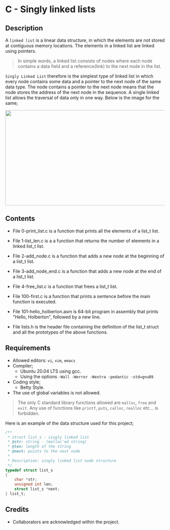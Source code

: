 # C - Singly linked lists

## Description
A `linked list` is a linear data structure, in which the elements are not stored at contiguous memory locations. The elements in a linked list are linked using pointers.
> In simple words, a linked list consists of nodes where each node contains a data field and a reference(link) to the next node in the list.

`Singly Linked List` therefore is the simplest type of linked list in which every node contains some data and a pointer to the next node of the same data type. The node contains a pointer to the next node means that the node stores the address of the next node in the sequence. A single linked list allows the traversal of data only in one way. Below is the image for the same;

<img src="https://media.geeksforgeeks.org/wp-content/cdn-uploads/20200922124319/Singly-Linked-List1.png" width="700" height="300"/>

## Contents

- File 0-print_list.c is a function that prints all the elements of a list_t list.

- File 1-list_len.c is a a function that returns the number of elements in a linked list_t list.

- File 2-add_node.c is a function that adds a new node at the beginning of a list_t list.

- File 3-add_node_end.c is a function that adds a new node at the end of a list_t list.

- File 4-free_list.c is a function that frees a list_t list.

- File 100-first.c is a function that prints a sentence before the main function is executed.

- File 101-hello_holberton.asm is 64-bit program in assembly that prints "Hello, Holberton", followed by a new line.

- File lists.h is the header file containing the definition of the list_t struct and all the prototypes of the above functions.

## Requirements
- Allowed editors: `vi`, `vim`, `emacs`
- Compiler;
  - Ubuntu 20.04 LTS using gcc.
  - Using the options `-Wall -Werror -Wextra -pedantic -std=gnu89`
- Coding style;
  - Betty Style.
- The use of global variables is not allowed.
> The only C standard library functions allowed are `malloc`, `free` and `exit`.
> Any use of functions like `printf`, `puts`, `calloc`, `realloc` etc… is forbidden.

Here is an example of the data structure used for this project;
```C
/**
 * struct list_s - singly linked list
 * @str: string - (malloc'ed string)
 * @len: length of the string
 * @next: points to the next node
 *
 * Description: singly linked list node structure
 */
typedef struct list_s
{
    char *str;
    unsigned int len;
    struct list_s *next;
} list_t;
```

## Credits
- Collaborators are acknowledged within the project.
